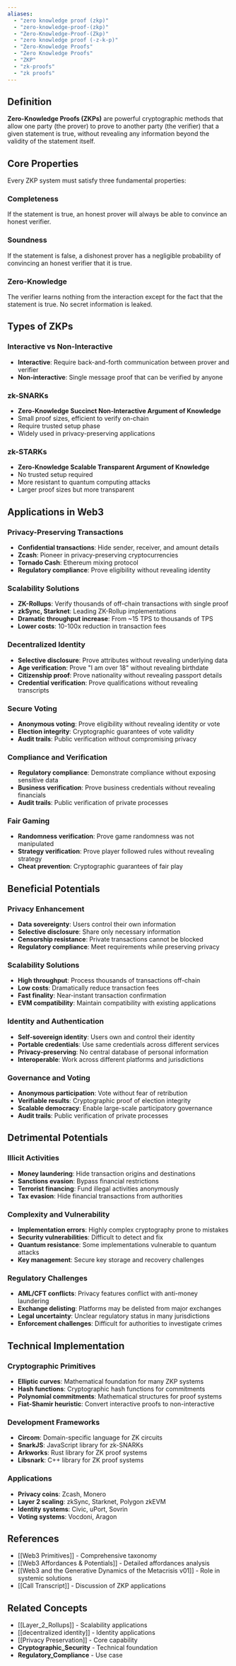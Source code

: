 ```yaml
---
aliases:
  - "zero knowledge proof (zkp)"
  - "zero-knowledge-proof-(zkp)"
  - "Zero-Knowledge-Proof-(Zkp)"
  - "zero knowledge proof (-z-k-p)"
  - "Zero-Knowledge Proofs"
  - "Zero Knowledge Proofs"
  - "ZKP"
  - "zk-proofs"
  - "zk proofs"
---
```



## Definition

**Zero-Knowledge Proofs (ZKPs)** are powerful cryptographic methods that allow one party (the prover) to prove to another party (the verifier) that a given statement is true, without revealing any information beyond the validity of the statement itself.

## Core Properties

Every ZKP system must satisfy three fundamental properties:

### Completeness
If the statement is true, an honest prover will always be able to convince an honest verifier.

### Soundness  
If the statement is false, a dishonest prover has a negligible probability of convincing an honest verifier that it is true.

### Zero-Knowledge
The verifier learns nothing from the interaction except for the fact that the statement is true. No secret information is leaked.

## Types of ZKPs

### Interactive vs Non-Interactive
- **Interactive**: Require back-and-forth communication between prover and verifier
- **Non-interactive**: Single message proof that can be verified by anyone

### zk-SNARKs
- **Zero-Knowledge Succinct Non-Interactive Argument of Knowledge**
- Small proof sizes, efficient to verify on-chain
- Require trusted setup phase
- Widely used in privacy-preserving applications

### zk-STARKs
- **Zero-Knowledge Scalable Transparent Argument of Knowledge**
- No trusted setup required
- More resistant to quantum computing attacks
- Larger proof sizes but more transparent

## Applications in Web3

### Privacy-Preserving Transactions
- **Confidential transactions**: Hide sender, receiver, and amount details
- **Zcash**: Pioneer in privacy-preserving cryptocurrencies
- **Tornado Cash**: Ethereum mixing protocol
- **Regulatory compliance**: Prove eligibility without revealing identity

### Scalability Solutions
- **ZK-Rollups**: Verify thousands of off-chain transactions with single proof
- **zkSync, Starknet**: Leading ZK-Rollup implementations
- **Dramatic throughput increase**: From ~15 TPS to thousands of TPS
- **Lower costs**: 10-100x reduction in transaction fees

### Decentralized Identity
- **Selective disclosure**: Prove attributes without revealing underlying data
- **Age verification**: Prove "I am over 18" without revealing birthdate
- **Citizenship proof**: Prove nationality without revealing passport details
- **Credential verification**: Prove qualifications without revealing transcripts

### Secure Voting
- **Anonymous voting**: Prove eligibility without revealing identity or vote
- **Election integrity**: Cryptographic guarantees of vote validity
- **Audit trails**: Public verification without compromising privacy

### Compliance and Verification
- **Regulatory compliance**: Demonstrate compliance without exposing sensitive data
- **Business verification**: Prove business credentials without revealing financials
- **Audit trails**: Public verification of private processes

### Fair Gaming
- **Randomness verification**: Prove game randomness was not manipulated
- **Strategy verification**: Prove player followed rules without revealing strategy
- **Cheat prevention**: Cryptographic guarantees of fair play

## Beneficial Potentials

### Privacy Enhancement
- **Data sovereignty**: Users control their own information
- **Selective disclosure**: Share only necessary information
- **Censorship resistance**: Private transactions cannot be blocked
- **Regulatory compliance**: Meet requirements while preserving privacy

### Scalability Solutions
- **High throughput**: Process thousands of transactions off-chain
- **Low costs**: Dramatically reduce transaction fees
- **Fast finality**: Near-instant transaction confirmation
- **EVM compatibility**: Maintain compatibility with existing applications

### Identity and Authentication
- **Self-sovereign identity**: Users own and control their identity
- **Portable credentials**: Use same credentials across different services
- **Privacy-preserving**: No central database of personal information
- **Interoperable**: Work across different platforms and jurisdictions

### Governance and Voting
- **Anonymous participation**: Vote without fear of retribution
- **Verifiable results**: Cryptographic proof of election integrity
- **Scalable democracy**: Enable large-scale participatory governance
- **Audit trails**: Public verification of private processes

## Detrimental Potentials

### Illicit Activities
- **Money laundering**: Hide transaction origins and destinations
- **Sanctions evasion**: Bypass financial restrictions
- **Terrorist financing**: Fund illegal activities anonymously
- **Tax evasion**: Hide financial transactions from authorities

### Complexity and Vulnerability
- **Implementation errors**: Highly complex cryptography prone to mistakes
- **Security vulnerabilities**: Difficult to detect and fix
- **Quantum resistance**: Some implementations vulnerable to quantum attacks
- **Key management**: Secure key storage and recovery challenges

### Regulatory Challenges
- **AML/CFT conflicts**: Privacy features conflict with anti-money laundering
- **Exchange delisting**: Platforms may be delisted from major exchanges
- **Legal uncertainty**: Unclear regulatory status in many jurisdictions
- **Enforcement challenges**: Difficult for authorities to investigate crimes

## Technical Implementation

### Cryptographic Primitives
- **Elliptic curves**: Mathematical foundation for many ZKP systems
- **Hash functions**: Cryptographic hash functions for commitments
- **Polynomial commitments**: Mathematical structures for proof systems
- **Fiat-Shamir heuristic**: Convert interactive proofs to non-interactive

### Development Frameworks
- **Circom**: Domain-specific language for ZK circuits
- **SnarkJS**: JavaScript library for zk-SNARKs
- **Arkworks**: Rust library for ZK proof systems
- **Libsnark**: C++ library for ZK proof systems

### Applications
- **Privacy coins**: Zcash, Monero
- **Layer 2 scaling**: zkSync, Starknet, Polygon zkEVM
- **Identity systems**: Civic, uPort, Sovrin
- **Voting systems**: Vocdoni, Aragon

## References

- [[Web3 Primitives]] - Comprehensive taxonomy
- [[Web3 Affordances & Potentials]] - Detailed affordances analysis
- [[Web3 and the Generative Dynamics of the Metacrisis v01]] - Role in systemic solutions
- [[Call Transcript]] - Discussion of ZKP applications

## Related Concepts

- [[Layer_2_Rollups]] - Scalability applications
- [[decentralized identity]] - Identity applications
- [[Privacy Preservation]] - Core capability
- **Cryptographic_Security** - Technical foundation
- **Regulatory_Compliance** - Use case
